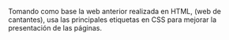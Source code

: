Tomando como base la web anterior realizada en HTML, (web de cantantes), usa las principales etiquetas en CSS para mejorar la presentación de las páginas.
